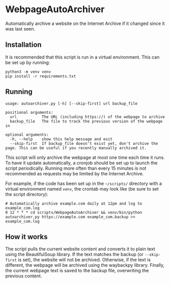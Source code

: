 # WebpageAutoArchiver

Automatically archive a website on the Internet Archive if it changed since it was last seen.

## Installation

It is recommended that this script is run in a virtual environment.
This can be set up by running:

```shell
python3 -m venv venv
pip install -r requirements.txt
```

## Running

```
usage: autoarchiver.py [-h] [--skip-first] url backup_file

positional arguments:
  url           The URL (including https://) of the webpage to archive
  backup_file   The file to track the previous version of the webpage in

optional arguments:
  -h, --help    show this help message and exit
  --skip-first  If backup_file doesn't exist yet, don't archive the page. This can be useful if you recently manually archived it.
```

This script will only archive the webpage at most one time each time it runs.
To have it update automatically, a cronjob should be set up to launch the script periodically.
Running more often than every 15 minutes is not recommended as requests may be limited by the Internet Archive.

For example, if the code has been set up in the `~/scripts/` directory with a virtual environment named `venv`, the crontab may look like (be sure to set the script directory):

```
# Automatically archive example.com daily at 12pm and log to example_com.log
0 12 * * * cd scripts/WebpageAutoArchiver && venv/bin/python autoarchiver.py https://example.com example_com.backup >> example_com.log
```

## How it works

The script pulls the current website content and converts it to plain text using the BeautifulSoup library.
If the text matches the backup (or `--skip-first` is set), the website will not be archived.
Otherwise, if the text is different, the webpage will be archived using the waybackpy library.
Finally, the current webpage text is saved to the backup file, overwriting the previous content.
